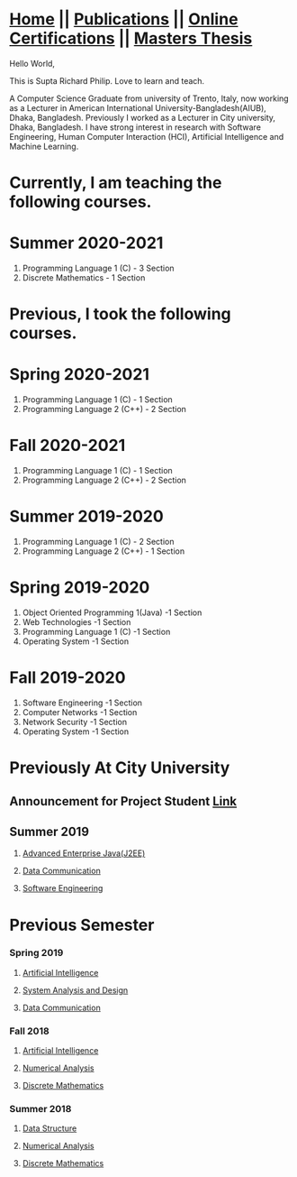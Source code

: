 # [Home](https://suptaphilip.github.io/)  ||  [Publications](/publications.md/)   ||  [Online Certifications](onlineCourse.md) || [Masters Thesis](Thesis.md)

Hello World,

This is Supta Richard Philip. Love to learn and teach.

A Computer Science Graduate from university of Trento, Italy, now working as a Lecturer in American International University-Bangladesh(AIUB), Dhaka, Bangladesh. Previously I worked as a Lecturer in City university, Dhaka, Bangladesh. I have strong interest in research with Software Engineering, Human Computer Interaction (HCI), Artificial Intelligence and Machine Learning.



# Currently, I am teaching the following courses.

# Summer 2020-2021
1. Programming Language 1 (C) - 3 Section
2. Discrete Mathematics - 1 Section

# Previous, I took the following courses.

# Spring 2020-2021
1. Programming Language 1 (C) - 1 Section
2. Programming Language 2 (C++) - 2 Section

# Fall 2020-2021
1. Programming Language 1 (C)  - 1 Section
2. Programming Language 2 (C++) - 2 Section

# Summer 2019-2020
1. Programming Language 1 (C) - 2 Section
2. Programming Language 2 (C++) - 1 Section

# Spring 2019-2020
1. Object Oriented Programming 1(Java) -1 Section
2. Web Technologies  -1 Section
3. Programming Language 1 (C)  -1 Section
4. Operating System  -1 Section

# Fall 2019-2020
 1. Software Engineering  -1 Section
 2. Computer Networks  -1 Section
 3. Network Security  -1 Section
 4. Operating System  -1 Section

# Previously At City University
## Announcement for Project Student [Link](https://suptaphilip.github.io/For-Project-Student/)
## Summer 2019

1. [Advanced Enterprise Java(J2EE)](https://suptaphilip.github.io/Advance-Java-J2EE/)

2. [Data Communication](https://suptaphilip.github.io/Data-Communication/)

3. [Software Engineering](https://suptaphilip.github.io/Software-Engineering/)

 

# Previous Semester
### Spring 2019

1. [Artificial Intelligence](https://suptaphilip.github.io/Artificial-Intelligence-Spring2019/)

2. [System Analysis and Design](https://suptaphilip.github.io/System-Analysis-and-Design/)

3. [Data Communication](https://suptaphilip.github.io/Data-Communication/)


### Fall 2018

1. [Artificial Intelligence](https://suptaphilip.github.io/Artificial-Intelligence/)

2. [Numerical Analysis](https://suptaphilip.github.io/Numerical-Analysis/)

3. [Discrete Mathematics](https://suptaphilip.github.io/Discrete-Mathematics/)


### Summer 2018

1. [Data Structure](https://suptaphilip.github.io/CityUniversity-DataStructure/)

2. [Numerical Analysis](https://github.com/suptaphilip/Numerical-Analysis/tree/Summer-2018)

3. [Discrete Mathematics](https://suptaphilip.github.io/Discrete-Mathematics/)



